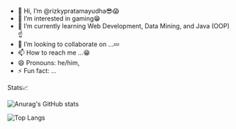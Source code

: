 - 👋 Hi, I’m @rizkypratamayudha😎😱
- 👀 I’m interested in gaming😁
- 🌱 I’m currently learning Web Development, Data Mining, and Java (OOP)☝️
- 💞️ I’m looking to collaborate on ...💤
- 📫 How to reach me ...😁
- 😄 Pronouns: he/him,
- ⚡ Fun fact: ...

Stats📈


![Anurag's GitHub stats](https://github-readme-stats.vercel.app/api?username=rizkypratamayudha&show_icons=true&theme=radical)

![Top Langs](https://github-readme-stats.vercel.app/api/top-langs/?username=rizkypratamayudha&layout=compact&show_icons=true&theme=radical)
